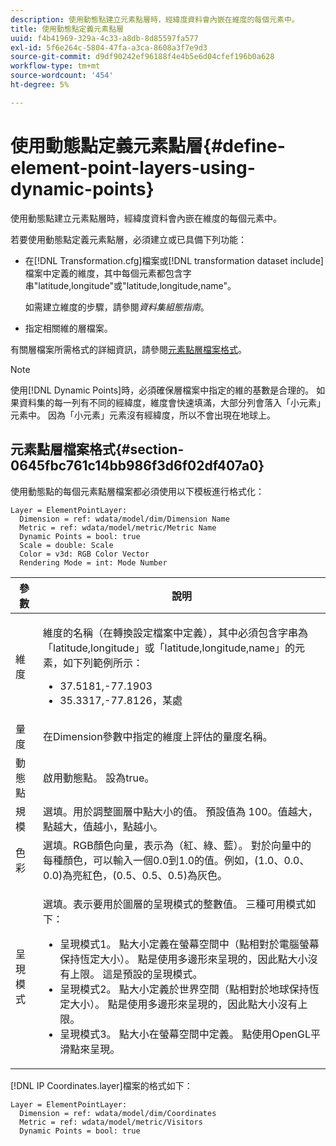 ```yaml
---
description: 使用動態點建立元素點層時，經緯度資料會內嵌在維度的每個元素中。
title: 使用動態點定義元素點層
uuid: f4b41969-329a-4c33-a8db-8d85597fa577
exl-id: 5f6e264c-5804-47fa-a3ca-8608a3f7e9d3
source-git-commit: d9df90242ef96188f4e4b5e6d04cfef196b0a628
workflow-type: tm+mt
source-wordcount: '454'
ht-degree: 5%

---
```


# 使用動態點定義元素點層{#define-element-point-layers-using-dynamic-points}

使用動態點建立元素點層時，經緯度資料會內嵌在維度的每個元素中。

若要使用動態點定義元素點層，必須建立或已具備下列功能：

* 在[!DNL Transformation.cfg]檔案或[!DNL transformation dataset include]檔案中定義的維度，其中每個元素都包含字串&quot;latitude,longitude&quot;或&quot;latitude,longitude,name&quot;。

   如需建立維度的步驟，請參閱&#x200B;*資料集組態指南*。

* 指定相關維的層檔案。

有關層檔案所需格式的詳細資訊，請參閱[元素點層檔案格式](../../../../home/c-get-started/c-im-layers/c-elmt-pt-layers/c-elmt-pt-dyn-pts.md#section-0645fbc761c14bb986f3d6f02df407a0)。

>[!NOTE]
>
>使用[!DNL Dynamic Points]時，必須確保層檔案中指定的維的基數是合理的。 如果資料集的每一列有不同的經緯度，維度會快速填滿，大部分列會落入「小元素」元素中。 因為「小元素」元素沒有經緯度，所以不會出現在地球上。

## 元素點層檔案格式{#section-0645fbc761c14bb986f3d6f02df407a0}

使用動態點的每個元素點層檔案都必須使用以下模板進行格式化：

```
Layer = ElementPointLayer:
  Dimension = ref: wdata/model/dim/Dimension Name
  Metric = ref: wdata/model/metric/Metric Name
  Dynamic Points = bool: true
  Scale = double: Scale
  Color = v3d: RGB Color Vector
  Rendering Mode = int: Mode Number
```

<table id="table_8756BDCC49F447C0855BA64BC0078A0C"> 
 <thead> 
  <tr> 
   <th colname="col1" class="entry"> 參數 </th> 
   <th colname="col2" class="entry"> 說明 </th> 
  </tr> 
 </thead>
 <tbody> 
  <tr> 
   <td colname="col1"> 維度 </td> 
   <td colname="col2"> <p>維度的名稱（在轉換設定檔案中定義），其中必須包含字串為「latitude,longitude」或「latitude,longitude,name」的元素，如下列範例所示： 
     <ul id="ul_CC12F05459C640F5AB3C295932B04F83"> 
      <li id="li_9023CFA04A0F407E9DF0E1A4D71BB18C">37.5181,-77.1903 </li> 
      <li id="li_F002AB3AB98049A4AF1588B51167C7FA">35.3317,-77.8126，某處 </li> 
     </ul> </p> </td> 
  </tr> 
  <tr> 
   <td colname="col1"> 量度 </td> 
   <td colname="col2"> 在Dimension參數中指定的維度上評估的量度名稱。 </td> 
  </tr> 
  <tr> 
   <td colname="col1"> 動態點 </td> 
   <td colname="col2"> 啟用動態點。 設為true。 </td> 
  </tr> 
  <tr> 
   <td colname="col1"> 規模 </td> 
   <td colname="col2"> 選填。用於調整圖層中點大小的值。 預設值為 100。值越大，點越大，值越小，點越小。 </td> 
  </tr> 
  <tr> 
   <td colname="col1"> 色彩 </td> 
   <td colname="col2"> 選填。RGB顏色向量，表示為（紅、綠、藍）。 對於向量中的每種顏色，可以輸入一個0.0到1.0的值。例如，(1.0、0.0、0.0)為亮紅色，(0.5、0.5、0.5)為灰色。 </td> 
  </tr> 
  <tr> 
   <td colname="col1"> 呈現模式 </td> 
   <td colname="col2"> <p>選填。表示要用於圖層的呈現模式的整數值。 三種可用模式如下： 
     <ul id="ul_C7A74B9B085741C8B7116E4F110DF830"> 
      <li id="li_75CC2BE35C594B6895F743A1967A2E07">呈現模式1。 點大小定義在螢幕空間中（點相對於電腦螢幕保持恆定大小）。 點是使用多邊形來呈現的，因此點大小沒有上限。 這是預設的呈現模式。 </li> 
      <li id="li_5B19C5B0F59548E28DCE7F7CD319E210">呈現模式2。 點大小定義於世界空間（點相對於地球保持恆定大小）。 點是使用多邊形來呈現的，因此點大小沒有上限。 </li> 
      <li id="li_DF0C9AEFE82642C9BD5AEA79770D2896">呈現模式3。 點大小在螢幕空間中定義。 點使用OpenGL平滑點來呈現。 </li> 
     </ul> </p> </td> 
  </tr> 
 </tbody> 
</table>

[!DNL IP Coordinates.layer]檔案的格式如下：

```
Layer = ElementPointLayer:
  Dimension = ref: wdata/model/dim/Coordinates
  Metric = ref: wdata/model/metric/Visitors
  Dynamic Points = bool: true
```
